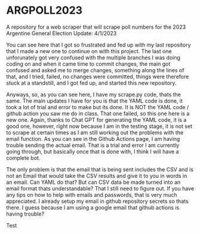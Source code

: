 # ARGPOLL2023
A repository for a web scraper that will scrape poll numbers for the 2023 Argentine General Election
Update: 4/1/2023

You can see here that I got so frustrated and fed up with my last repository that I made a new one to continue on with this project. The last one unforunately got very confused with the multiple branches I was doing coding on and when it came time to commit changes, the main got confused and asked me to merge changes, something along the lines of that, and I tried, failed, no changes were committed, things were therefore stuck at a standstill, and I got fed up, and started this new repository. 

Anyways, so, as you can see here, I have my scrape.py code, thats the same. The main updates I have for you is that the YAML code is done, it took a lot of trial and error to make but its done. It is NOT the YAML code / github action you saw me do in class. That one failed, so this one here is a new one. 
Again, thanks to Chat GPT for generating the YAML code, it is a good one, however, right now because I am in the testing stage, it is not set to scrape at certain times as I am still working out the problems with the email function. As you can see in the Github Actions page, I am having trouble sending the actual email. That is a trial and error I am currently going through, but basically once that is done with, I think I will have a complete bot.

The only problem is that the email that is being sent includes the CSV and is not an Email that would take the CSV results and give it to you in words in an email. Can YAML do that? But can CSV data be made turned into an email format thats understandable? That I still need to figure out. 
If you have any tips on how to help with emails and passwords, that is very much appreciated. I already setup my email in github repository secrets so thats there. I guess because I am using a google email that github actions is having trouble?

Test

<End of update>
